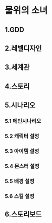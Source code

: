 # 물위의 소녀
## 1.GDD
## 2.레벨디자인
## 3.세계관
## 4.스토리
## 5.시나리오
### 5.1 메인시나리오
### 5.2 캐릭터 설정
### 5.3 아이템 설정
### 5.4 몬스터 설정
### 5.5 배경 설정
### 5.6 스킬 설정
## 6.스토리보드